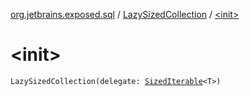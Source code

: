[org.jetbrains.exposed.sql](../index.md) / [LazySizedCollection](index.md) / [&lt;init&gt;](.)

# &lt;init&gt;

`LazySizedCollection(delegate: `[`SizedIterable`](../-sized-iterable/index.md)`<T>)`